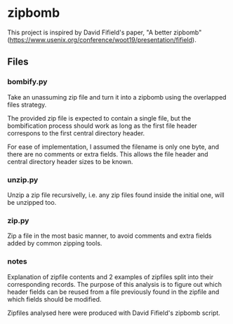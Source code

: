 # zipbomb

This project is inspired by David Fifield's paper, "A better zipbomb" (https://www.usenix.org/conference/woot19/presentation/fifield).

## Files

### bombify.py
Take an unassuming zip file and turn it into a zipbomb using the overlapped files strategy.

The provided zip file is expected to contain a single file, but the bombification process should work as long as the first file header correspons to the first central directory header.

For ease of implementation, I assumed the filename is only one byte, and there are no comments or extra fields. This allows the file header and central directory header sizes to be known.

### unzip.py
Unzip a zip file recursivelly, i.e. any zip files found inside the initial one, will be unzipped too.

### zip.py
Zip a file in the most basic manner, to avoid comments and extra fields added by common zipping tools.

### notes
Explanation of zipfile contents and 2 examples of zipfiles split into their corresponding records.
The purpose of this analysis is to figure out which header fields can be reused from a file previously found in the zipfile and which fields should be modified.

Zipfiles analysed here were produced with David Fifield's zipbomb script.
